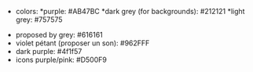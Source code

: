 - colors:
*purple: #AB47BC
*dark grey (for backgrounds): #212121
*light grey: #757575
* proposed by grey: #616161
* violet pétant (proposer un son): #962FFF
* dark purple: #4f1f57
* icons purple/pink: #D500F9 